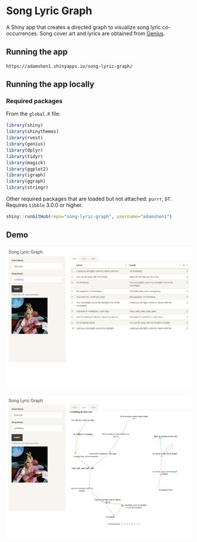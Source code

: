 # Song Lyric Graph

A Shiny app that creates a directed graph to visualize song lyric co-occurrences. Song cover art and lyrics are obtained from [Genius](https://genius.com).

## Running the app

```
https://adamshen1.shinyapps.io/song-lyric-graph/
```

## Running the app locally

### Required packages

From the `global.R` file:

```r
library(shiny)
library(shinythemes)
library(rvest)
library(genius)
library(dplyr)
library(tidyr)
library(magick)
library(ggplot2)
library(igraph)
library(ggraph)
library(stringr)
```

Other required packages that are loaded but not attached: `purrr`, `DT`. Requires `tibble` 3.0.0 or higher.

```r
shiny::runGitHub(repo="song-lyric-graph", username="adamshen1")
```

## Demo

![Data tab](./images/preview1.png)

![Plot tab](./images/preview2.png)
